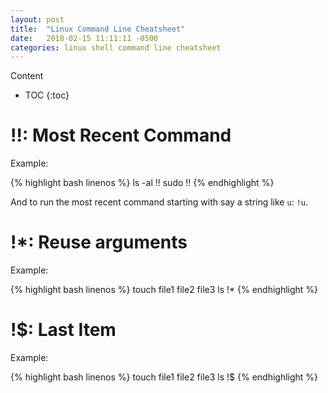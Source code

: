 ```yaml
---
layout: post
title:  "Linux Command Line Cheatsheet"
date:   2018-02-15 11:11:11 -0500
categories: linux shell command line cheatsheet
---
```


Content

* TOC
{:toc}

# !!: Most Recent Command

Example:

{% highlight bash linenos %}
ls -al
!!
sudo !!
{% endhighlight %}

And to run the most recent command starting with say a string like `u`: `!u`.


# !*: Reuse arguments

Example:

{% highlight bash linenos %}
touch file1 file2 file3
ls !*
{% endhighlight %}

# !$: Last Item

Example:

{% highlight bash linenos %}
touch file1 file2 file3
ls !$
{% endhighlight %}

